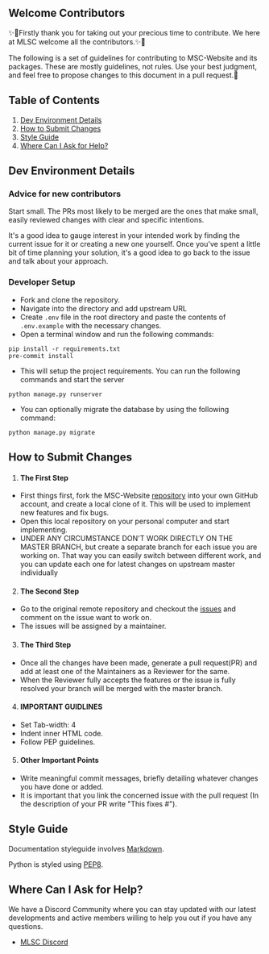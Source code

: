 ## Welcome Contributors

✨🎉Firstly thank you for taking out your precious time to contribute.
We here at MLSC welcome all the contributors.✨🎉

The following is a set of guidelines for contributing to MSC-Website and its packages. These are mostly guidelines, not rules. Use your best judgment, and feel free to propose changes to this document in a pull request.🤝

## Table of Contents

1. [Dev Environment Details](#dev-environment-details)
2. [How to Submit Changes](#how-to-submit-changes)
3. [Style Guide](#style-guide)
4. [Where Can I Ask for Help?](#where-can-i-ask-for-help)

## Dev Environment Details

### Advice for new contributors

Start small. The PRs most likely to be merged are the ones that make small, easily reviewed changes with clear and specific intentions.

It's a good idea to gauge interest in your intended work by finding the current issue for it or creating a new one yourself. Once you've spent a little bit of time planning your solution, it's a good idea to go back to the issue and talk about your approach.

### Developer Setup

- Fork and clone the repository.
- Navigate into the directory and add upstream URL
- Create `.env` file in the root directory and paste the contents of `.env.example` with the necessary changes.
- Open a terminal window and run the following commands:

```
pip install -r requirements.txt
pre-commit install
```

- This will setup the project requirements. You can run the following commands and start the server

```
python manage.py runserver
```

- You can optionally migrate the database by using the following command:

```
python manage.py migrate
```

## How to Submit Changes

1. #### The First Step

- First things first, fork the MSC-Website [repository](https://github.com/MicrosoftStudentChapter/MSC-Website) into your own GitHub account, and create a local clone of it. This will be used to implement new features and fix bugs.
- Open this local repository on your personal computer and start implementing.
- UNDER ANY CIRCUMSTANCE DON'T WORK DIRECTLY ON THE MASTER BRANCH, but create a separate branch for each issue you are working on. That way you can easily switch between different work, and you can update each one for latest changes on upstream master individually

2. #### The Second Step

- Go to the original remote repository and checkout the [issues](https://github.com/MicrosoftStudentChapter/MSC-Website/issues) and comment on the issue want to work on.
- The issues will be assigned by a maintainer.

3. #### The Third Step

- Once all the changes have been made, generate a pull request(PR) and add at least one of the Maintainers as a Reviewer for the same.
- When the Reviewer fully accepts the features or the issue is fully resolved your branch will be merged with the master branch.

4. #### IMPORTANT GUIDLINES

- Set Tab-width: 4
- Indent inner HTML code.
- Follow PEP guidelines.

5. #### Other Important Points

- Write meaningful commit messages, briefly detailing whatever changes you have done or added.
- It is important that you link the concerned issue with the pull request (In the description of your PR write "This fixes #").

## Style Guide

Documentation styleguide involves [Markdown](https://daringfireball.net/projects/markdown/).

Python is styled using [PEP8](https://www.python.org/dev/peps/pep-0008/).

## Where Can I Ask for Help?

We have a Discord Community where you can stay updated with our latest developments and active members willing to help you out if you have any questions.

- [MLSC Discord](https://discord.gg/CpAPtDC)
